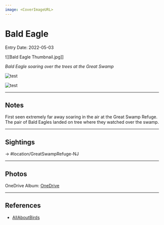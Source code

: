 ```yaml
---
image: <CoverImageURL>
---
```


# Bald Eagle
Entry Date: 2022-05-03

![[Bald Eagle Thumbnail.jpg]]

*Bald Eagle soaring over the trees at the Great Swamp*


![test](https://sat02pap001files.storage.live.com/y4m2q272dhnVI9THYTYdR14xF4hiUfjUMTKL4XMXJkB1FYGoKyM0QREVK603DN1izSNWlW53jekpMqc8seb_exJFwxrjtxkCIlxplgN6jvAQDd8uybsrNtthS2UhGlYkveYB4EbSDidgolT8WYV5aZ28vaDBVI8ugMYbDHdR-hqC_NO-8MgtndR2YXJtOini5ji?width=3000&height=4000&cropmode=none)

![test](https://sat02pap001files.storage.live.com/y4m7z3SjSdYT5gSo7EzlhrAocS51LnyPbR0BYDAGnJGQQa6W_Gt6F4H63ZGr-lDPSRVunP-nvBsd4CSdTFR1KPAHJqKwwUjdl3H4WEzrym6oJmXJg8B8u0r35dJ2PdbKlAtpaTQ1afBQ-f4p21B_QVKpvh_oxki3QRP1lOYhGv28MmHMCNxQ8O2H-MLaaBPph2F?encodeFailures=1&width=665&height=832)

---------------------------------------------------------------
## Notes
First seen extremely far away soaring in the air at the Great Swamp Refuge. The pair of Bald Eagles landed on tree where they watched over the swamp.

---------------------------------------------------------------
## Sightings

-> #location/GreatSwampRefuge-NJ 

---------------------------------------------------------------
## Photos
OneDrive Album: [OneDrive](https://1drv.ms/u/s!AvaIuMdCo_w-1giBxcppoxX1bAfW?e=ujbKx4)

---------------------------------------------------------------
## References
- [AllAboutBirds](https://www.allaboutbirds.org/guide/Bald_Eagle/overview)